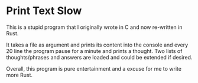 # Print Text Slow

This is a stupid program that I originally wrote in C and now re-written in Rust.

It takes a file as argument and prints its content into the console and every 20 line the program pause for a minute and prints a thought. Two lists of thoughts/phrases and answers are loaded and could be extended if desired.

Overall, this program is pure entertainment and a excuse for me to write more Rust.
